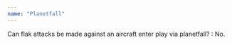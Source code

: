 ```yaml
---
name: "Planetfall"
---
```

Can flak attacks be made against an aircraft enter play via planetfall?
: No.